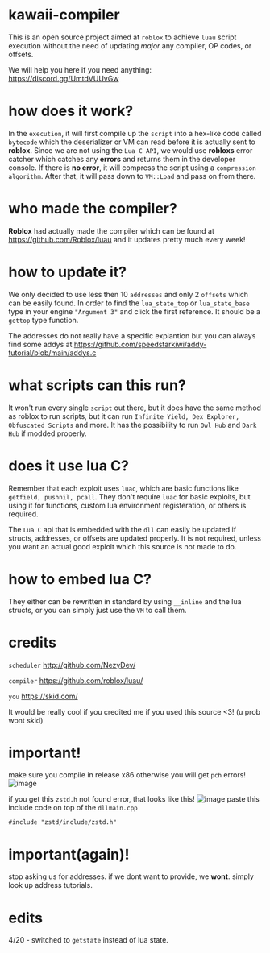 # kawaii-compiler

This is an open source project aimed at `roblox` to achieve `luau` script execution without the need of updating *major* any compiler, OP codes, or offsets.

We will help you here if you need anything: https://discord.gg/UmtdVUUvGw

# how does it work?

In the `execution`, it will first compile up the `script` into a hex-like code called `bytecode` which the deserializer or VM can read before it is actually sent to **roblox**. Since we are not using the `Lua C API`, we would use **robloxs** error catcher which catches any **errors** and returns them in the developer console. If there is **no error**, it will compress the script using a `compression algorithm`. After that, it will pass down to ``VM::Load`` and pass on from there.

# who made the compiler?

**Roblox** had actually made the compiler which can be found at https://github.com/Roblox/luau and it updates pretty much every week!

# how to update it?

We only decided to use less then 10 `addresses` and only 2 `offsets` which can be easily found. In order to find the `lua_state_top` or `lua_state_base` type in your engine `"Argument 3"` and click the first reference. It should be a `gettop` type function.

The addresses do not really have a specific explantion but you can always find some addys at https://github.com/speedstarkiwi/addy-tutorial/blob/main/addys.c

# what scripts can this run?

It won't run every single `script` out there, but it does have the same method as roblox to run scripts, but it can run `Infinite Yield, Dex Explorer, Obfuscated Scripts` and more. It has the possibility to run `Owl Hub` and `Dark Hub` if modded properly.

# does it use lua C?

Remember that each exploit uses `luac`, which are basic functions like `getfield, pushnil, pcall`. They don't require `luac` for basic exploits, but using it for functions, custom lua environment registeration, or others is required.

The `Lua C` api that is embedded with the `dll` can easily be updated if structs, addresses, or offsets are updated properly. It is not required, unless you want an actual good exploit which this source is not made to do.

# how to embed lua C?

They either can be rewritten in standard by using `__inline` and the lua structs, or you can simply just use the `VM` to call them.

# credits

`scheduler` http://github.com/NezyDev/

`compiler` https://github.com/roblox/luau/

`you` https://skid.com/

It would be really cool if you credited me if you used this source <3! (u prob wont skid)

# important!

make sure you compile in release x86 otherwise you will get `pch` errors!
![image](https://user-images.githubusercontent.com/121459772/230804253-d1680155-0e14-4aa9-a591-226ff1d69bb2.png)

if you get this `zstd.h` not found error, that looks like this!
![image](https://user-images.githubusercontent.com/121459772/230804269-e79a394d-2b2f-4ae6-9a90-db46c14b80bd.png)
paste this include code on top of the `dllmain.cpp`
```
#include "zstd/include/zstd.h"
```

# important(again)!

stop asking us for addresses. if we dont want to provide, we **wont**. simply look up address tutorials.

# edits

4/20 - switched to `getstate` instead of lua state.
